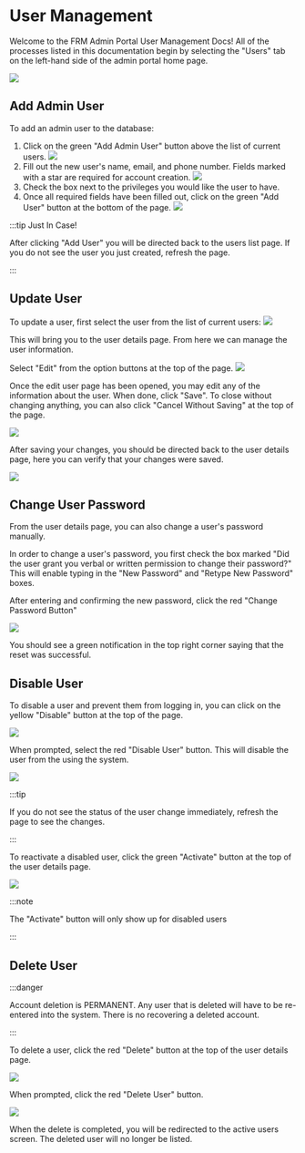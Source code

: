 # User Management

Welcome to the FRM Admin Portal User Management Docs! All of the processes listed in this documentation begin by selecting the "Users" tab on the left-hand side of the admin portal home page.

![](../../static/img/users/admin-portal-homescreen-user-highlight.png)

## Add Admin User

To add an admin user to the database:

1. Click on the green "Add Admin User" button above the list of current users. ![](../../static/img/users/add-admin-user-button.png)
2. Fill out the new user's name, email, and phone number. Fields marked with a star are required for account creation. ![](../../static/img/users/add-admin-user-form.png)
3. Check the box next to the privileges you would like the user to have.
4. Once all required fields have been filled out, click on the green "Add User" button at the bottom of the page. ![](../../static/img/users/add-admin-user-form-filled.png)

:::tip Just In Case!

After clicking "Add User" you will be directed back to the users list page. If you do not see the user you just created, refresh the page.

:::

## Update User

To update a user, first select the user from the list of current users: ![](../../static/img/users/user-selection.png)

This will bring you to the user details page. From here we can manage the user information.

Select "Edit" from the option buttons at the top of the page. ![](../../static/img/users/user-edit-button.png)

Once the edit user page has been opened, you may edit any of the information about the user. When done, click "Save". To close without changing anything, you can also click "Cancel Without Saving" at the top of the page.

![](../../static/img/users/edit-user-form.png)

After saving your changes, you should be directed back to the user details page, here you can verify that your changes were saved.

![](../../static/img/users/updated-user-details.png)

## Change User Password

From the user details page, you can also change a user's password manually.

In order to change a user's password, you first check the box marked "Did the user grant you verbal or written permission to change their password?" This will enable typing in the "New Password" and "Retype New Password" boxes.

After entering and confirming the new password, click the red "Change Password Button"

![](../../static/img/users/change-user-password-form-filled.png)

You should see a green notification in the top right corner saying that the reset was successful.

## Disable User

To disable a user and prevent them from logging in, you can click on the yellow "Disable" button at the top of the page.

![](../../static/img/users/disable-user-button.png)

When prompted, select the red "Disable User" button. This will disable the user from the using the system.

![](../../static/img/users/confirm-disable-user.png)

:::tip

If you do not see the status of the user change immediately, refresh the page to see the changes.

:::

To reactivate a disabled user, click the green "Activate" button at the top of the user details page.

![](../../static/img/users/activate-disabled-user.png)

:::note

The "Activate" button will only show up for disabled users

:::

## Delete User

:::danger

Account deletion is PERMANENT. Any user that is deleted will have to be re-entered into the system. There is no recovering a deleted account.

:::

To delete a user, click the red "Delete" button at the top of the user details page.

![](../../static/img/users/user-delete-button.png)

When prompted, click the red "Delete User" button.

![](../../static/img/users/confirm-user-delete.png)

When the delete is completed, you will be redirected to the active users screen. The deleted user will no longer be listed.
